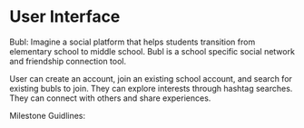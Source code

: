 # User Interface
Bubl: Imagine a social platform that helps students transition from elementary school to middle school. Bubl is a school specific social network and friendship connection tool. 

User can create an account, join an existing school account, and search for existing bubls to join. They can explore interests through hashtag searches. They can connect with others and share experiences.  

Milestone Guidlines:




